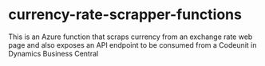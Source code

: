 # currency-rate-scrapper-functions
This is an Azure function that scraps currency from an exchange rate web page and also exposes an API endpoint to be consumed from a Codeunit in Dynamics Business Central
